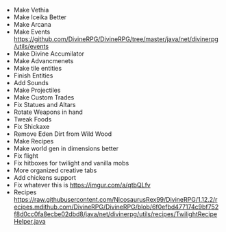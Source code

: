 - Make Vethia
- Make Iceika Better
- Make Arcana
- Make Events https://github.com/DivineRPG/DivineRPG/tree/master/java/net/divinerpg/utils/events
- Make Divine Accumilator
- Make Advancmenets
- Make tile entities
- Finish Entities
- Add Sounds
- Make Projectiles
- Make Custom Trades
- Fix Statues and Altars
- Rotate Weapons in hand
- Tweak Foods
- Fix Shickaxe
- Remove Eden Dirt from Wild Wood
- Make Recipes
- Make world gen in dimensions better
- Fix flight
- Fix hitboxes for twilight and vanilla mobs
- More organized creative tabs
- Add chickens support
- Fix whatever this is https://imgur.com/a/qtbQLfv
- Recipes https://raw.githubusercontent.com/NicosaurusRex99/DivineRPG/1.12.2/recipes.mdithub.com/DivineRPG/DivineRPG/blob/6f0efbd477174c9bf752f8d0cc0fa8ecbe02dbd8/java/net/divinerpg/utils/recipes/TwilightRecipeHelper.java